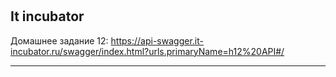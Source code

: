 #
It incubator
---
Домашнее задание 12:
https://api-swagger.it-incubator.ru/swagger/index.html?urls.primaryName=h12%20API#/

---
